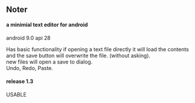 ## Noter

#### a minimial text editor for android
android 9.0 api 28

Has basic functionality
if opening a text file directly it will load the contents and the save button will overwrite the file. (without asking).<br>
new files will open a save to dialog.<br>
Undo, Redo, Paste.<br>


#### release 1.3
USABLE
